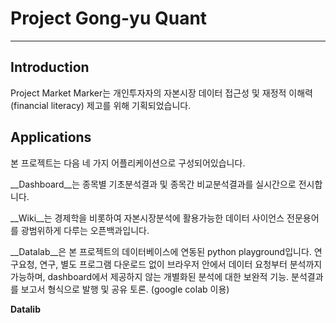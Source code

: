# Project Gong-yu Quant
---
## Introduction

Project Market Marker는 개인투자자의 자본시장 데이터 접근성 및 재정적 이해력 (financial literacy) 제고를 위해 기획되었습니다.

## Applications

본 프로젝트는 다음 네 가지 어플리케이션으로 구성되어있습니다.

__Dashboard__는 종목별 기초분석결과 및 종목간 비교분석결과를 실시간으로 전시합니다.

__Wiki__는 경제학을 비롯하여 자본시장분석에 활용가능한 데이터 사이언스 전문용어를 광범위하게 다루는 오픈백과입니다.

__Datalab__은 본 프로젝트의 데이터베이스에 연동된 python playground입니다. 연구요청, 연구, 별도 프로그램 다운로드 없이 브라우저 안에서 데이터 요청부터 분석까지 가능하며, dashboard에서 제공하지 않는 개별화된 분석에 대한 보완적 기능. 분석결과를 보고서 형식으로 발행 및 공유 토론. (google colab 이용)

__Datalib__
